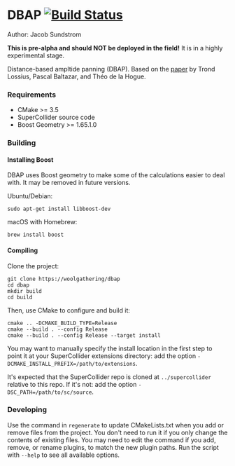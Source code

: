 # DBAP [![Build Status](https://travis-ci.com/woolgathering/dbap.svg?branch=master)](https://travis-ci.com/woolgathering/dbap)

Author: Jacob Sundstrom

__This is pre-alpha and should NOT be deployed in the field!__ It is in a highly experimental stage.

Distance-based ampltide panning (DBAP). Based on the [paper](https://pdfs.semanticscholar.org/132a/028b9febadd03f2c75e5f79ca500c2dd04fd.pdf?_ga=2.103137216.1512247688.1571200723-789701753.1569525663) by Trond Lossius, Pascal Baltazar, and Théo de la Hogue.

### Requirements

- CMake >= 3.5
- SuperCollider source code
- Boost Geometry >= 1.65.1.0

### Building

#### Installing Boost

DBAP uses Boost geometry to make some of the calculations easier to deal with. It may be removed in future versions.

Ubuntu/Debian:

    sudo apt-get install libboost-dev

macOS with Homebrew:

    brew install boost

#### Compiling

Clone the project:

    git clone https://woolgathering/dbap
    cd dbap
    mkdir build
    cd build

Then, use CMake to configure and build it:

    cmake .. -DCMAKE_BUILD_TYPE=Release
    cmake --build . --config Release
    cmake --build . --config Release --target install

You may want to manually specify the install location in the first step to point it at your
SuperCollider extensions directory: add the option `-DCMAKE_INSTALL_PREFIX=/path/to/extensions`.

It's expected that the SuperCollider repo is cloned at `../supercollider` relative to this repo. If
it's not: add the option `-DSC_PATH=/path/to/sc/source`.

### Developing

Use the command in `regenerate` to update CMakeLists.txt when you add or remove files from the
project. You don't need to run it if you only change the contents of existing files. You may need to
edit the command if you add, remove, or rename plugins, to match the new plugin paths. Run the
script with `--help` to see all available options.
